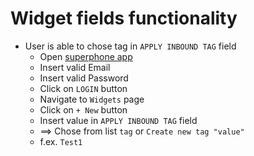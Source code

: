 # Widget fields functionality

* User is able to chose tag in `APPLY INBOUND TAG` field
  * Open [superphone app](https://app.superphone-stage.com/login)
  * Insert valid Email
  * Insert valid Password
  * Click on `LOGIN` button
  * Navigate to `Widgets` page
  * Click on `+ New` button
  * Insert value in `APPLY INBOUND TAG` field
  * ==> Chose from list `tag` or `Create new tag "value"`
  * f.ex. `Test1`